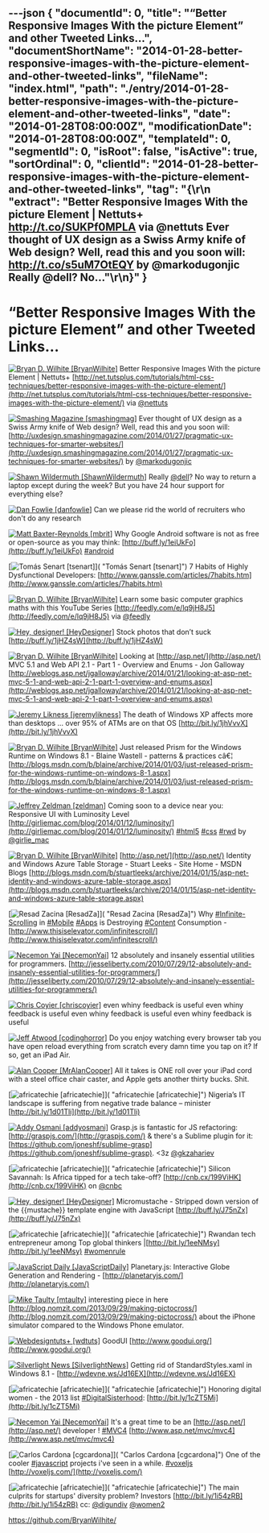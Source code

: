 ---json
{
  "documentId": 0,
  "title": "“Better Responsive Images With the picture Element” and other Tweeted Links…",
  "documentShortName": "2014-01-28-better-responsive-images-with-the-picture-element-and-other-tweeted-links",
  "fileName": "index.html",
  "path": "./entry/2014-01-28-better-responsive-images-with-the-picture-element-and-other-tweeted-links",
  "date": "2014-01-28T08:00:00Z",
  "modificationDate": "2014-01-28T08:00:00Z",
  "templateId": 0,
  "segmentId": 0,
  "isRoot": false,
  "isActive": true,
  "sortOrdinal": 0,
  "clientId": "2014-01-28-better-responsive-images-with-the-picture-element-and-other-tweeted-links",
  "tag": "{\r\n  \"extract\": \"Better Responsive Images With the picture Element | Nettuts+ <http://t.co/SUKPf0MPLA> via @nettuts  Ever thought of UX design as a Swiss Army knife of Web design? Well, read this and you soon will: <http://t.co/s5uM7OtEQY> by @markodugonjic  Really @dell? No...\"\r\n}"
}
---

# “Better Responsive Images With the picture Element” and other Tweeted Links…

[<img alt="Bryan D. Wilhite [BryanWilhite]" src="https://songhay.blob.core.windows.net/shared-social-twitter/BryanWilhite.jpeg">](http://songhayblog.azurewebsites.net/ "Bryan D. Wilhite [BryanWilhite]") <span>Better Responsive Images With the picture Element | Nettuts+ [http://net.tutsplus.com/tutorials/html-css-techniques/better-responsive-images-with-the-picture-element/](http://net.tutsplus.com/tutorials/html-css-techniques/better-responsive-images-with-the-picture-element/) via [@nettuts](http://twitter.com/nettuts)</span>

[<img alt="Smashing Magazine [smashingmag]" src="https://songhay.blob.core.windows.net/shared-social-twitter/smashingmag.png">](http://www.smashingmagazine.com/ "Smashing Magazine [smashingmag]") <span>Ever thought of UX design as a Swiss Army knife of Web design? Well, read this and you soon will: [http://uxdesign.smashingmagazine.com/2014/01/27/pragmatic-ux-techniques-for-smarter-websites/](http://uxdesign.smashingmagazine.com/2014/01/27/pragmatic-ux-techniques-for-smarter-websites/) by [@markodugonjic](http://twitter.com/markodugonjic)</span>

[<img alt="Shawn Wildermuth [ShawnWildermuth]" src="https://songhay.blob.core.windows.net/shared-social-twitter/ShawnWildermuth.jpeg">](http://wildermuth.com/ "Shawn Wildermuth [ShawnWildermuth]") <span>Really [@dell](http://twitter.com/dell)? No way to return a laptop except during the week? But you have 24 hour support for everything else?</span>

[<img alt="Dan Fowlie [danfowlie]" src="https://songhay.blob.core.windows.net/shared-social-twitter/danfowlie.jpg">](http://trineo.co.nz "Dan Fowlie [danfowlie]") <span>Can we please rid the world of recruiters who don't do any research</span>

[<img alt="Matt Baxter-Reynolds [mbrit]" src="https://songhay.blob.core.windows.net/shared-social-twitter/mbrit.jpeg">](http://theplatform.io/ "Matt Baxter-Reynolds [mbrit]") <span>Why Google Android software is not as free or open-source as you may think: [http://buff.ly/1eiUkFo](http://buff.ly/1eiUkFo) [#android](http://search.twitter.com/search?q=%23android)</span>

[<img alt="Tomás Senart [tsenart]" src="https://songhay.blob.core.windows.net/shared-social-twitter/tsenart.jpeg">]( "Tomás Senart [tsenart]") <span>7 Habits of Highly Dysfunctional Developers: [http://www.ganssle.com/articles/7habits.htm](http://www.ganssle.com/articles/7habits.htm)</span>

[<img alt="Bryan D. Wilhite [BryanWilhite]" src="https://songhay.blob.core.windows.net/shared-social-twitter/BryanWilhite.jpeg">](http://songhayblog.azurewebsites.net/ "Bryan D. Wilhite [BryanWilhite]") <span>Learn some basic computer graphics maths with this YouTube Series [http://feedly.com/e/lq9jH8J5](http://feedly.com/e/lq9jH8J5) via [@feedly](http://twitter.com/feedly)</span>

[<img alt="Hey, designer! [HeyDesigner]" src="https://songhay.blob.core.windows.net/shared-social-twitter/HeyDesigner.png">](http://heydesigner.net/home "Hey, designer! [HeyDesigner]") <span>Stock photos that don’t suck [http://buff.ly/1jHZ4sW](http://buff.ly/1jHZ4sW)</span>

[<img alt="Bryan D. Wilhite [BryanWilhite]" src="https://songhay.blob.core.windows.net/shared-social-twitter/BryanWilhite.jpeg">](http://songhayblog.azurewebsites.net/ "Bryan D. Wilhite [BryanWilhite]") <span>Looking at [http://asp.net/](http://asp.net/) MVC 5.1 and Web API 2.1 - Part 1 - Overview and Enums - Jon Galloway [http://weblogs.asp.net/jgalloway/archive/2014/01/21/looking-at-asp-net-mvc-5-1-and-web-api-2-1-part-1-overview-and-enums.aspx](http://weblogs.asp.net/jgalloway/archive/2014/01/21/looking-at-asp-net-mvc-5-1-and-web-api-2-1-part-1-overview-and-enums.aspx)</span>

[<img alt="Jeremy Likness [jeremylikness]" src="https://songhay.blob.core.windows.net/shared-social-twitter/jeremylikness.png">](http://csharperimage.jeremylikness.com/ "Jeremy Likness [jeremylikness]") <span>The death of Windows XP affects more than desktops ... over 95% of ATMs are on that OS [http://bit.ly/1jhVvvX](http://bit.ly/1jhVvvX)</span>

[<img alt="Bryan D. Wilhite [BryanWilhite]" src="https://songhay.blob.core.windows.net/shared-social-twitter/BryanWilhite.jpeg">](http://songhayblog.azurewebsites.net/ "Bryan D. Wilhite [BryanWilhite]") <span>Just released Prism for the Windows Runtime on Windows 8.1 - Blaine Wastell - patterns & practices câ€¦ [http://blogs.msdn.com/b/blaine/archive/2014/01/03/just-released-prism-for-the-windows-runtime-on-windows-8-1.aspx](http://blogs.msdn.com/b/blaine/archive/2014/01/03/just-released-prism-for-the-windows-runtime-on-windows-8-1.aspx)</span>

[<img alt="Jeffrey Zeldman [zeldman]" src="https://songhay.blob.core.windows.net/shared-social-twitter/zeldman.png">](http://www.zeldman.com/ "Jeffrey Zeldman [zeldman]") <span>Coming soon to a device near you: Responsive UI with Luminosity Level [http://girliemac.com/blog/2014/01/12/luminosity/](http://girliemac.com/blog/2014/01/12/luminosity/) [#html5](http://search.twitter.com/search?q=%23html5) [#css](http://search.twitter.com/search?q=%23css) [#rwd](http://search.twitter.com/search?q=%23rwd) by [@girlie_mac](http://twitter.com/girlie_mac)</span>

[<img alt="Bryan D. Wilhite [BryanWilhite]" src="https://songhay.blob.core.windows.net/shared-social-twitter/BryanWilhite.jpeg">](http://songhayblog.azurewebsites.net/ "Bryan D. Wilhite [BryanWilhite]") <span>[http://asp.net/](http://asp.net/) Identity and Windows Azure Table Storage - Stuart Leeks - Site Home - MSDN Blogs [http://blogs.msdn.com/b/stuartleeks/archive/2014/01/15/asp-net-identity-and-windows-azure-table-storage.aspx](http://blogs.msdn.com/b/stuartleeks/archive/2014/01/15/asp-net-identity-and-windows-azure-table-storage.aspx)</span>

[<img alt="Resad Zacina [ResadZa]" src="https://songhay.blob.core.windows.net/shared-social-twitter/ResadZa.jpg">]( "Resad Zacina [ResadZa]") <span>Why [#Infinite-Scrolling](http://search.twitter.com/search?q=%23Infinite-Scrolling) in [#Mobile](http://search.twitter.com/search?q=%23Mobile) [#Apps](http://search.twitter.com/search?q=%23Apps) is Destroying [#Content](http://search.twitter.com/search?q=%23Content) Consumption - [http://www.thisiselevator.com/infinitescroll/](http://www.thisiselevator.com/infinitescroll/)</span>

[<img alt="Necemon Yai [NecemonYai]" src="https://songhay.blob.core.windows.net/shared-social-twitter/NecemonYai.jpg">](http://necemonyai.com/ "Necemon Yai [NecemonYai]") <span>12 absolutely and insanely essential utilities for programmers. [http://jesseliberty.com/2010/07/29/12-absolutely-and-insanely-essential-utilities-for-programmers/](http://jesseliberty.com/2010/07/29/12-absolutely-and-insanely-essential-utilities-for-programmers/)</span>

[<img alt="Chris Coyier [chriscoyier]" src="https://songhay.blob.core.windows.net/shared-social-twitter/chriscoyier.jpeg">](http://css-tricks.com/ "Chris Coyier [chriscoyier]") <span>even whiny feedback is useful even whiny feedback is useful even whiny feedback is useful even whiny feedback is useful</span>

[<img alt="Jeff Atwood [codinghorror]" src="https://songhay.blob.core.windows.net/shared-social-twitter/codinghorror.png">](http://www.codinghorror.com/blog "Jeff Atwood [codinghorror]") <span>Do you enjoy watching every browser tab you have open reload everything from scratch every damn time you tap on it? If so, get an iPad Air.</span>

[<img alt="Alan Cooper [MrAlanCooper]" src="https://songhay.blob.core.windows.net/shared-social-twitter/MrAlanCooper.jpg">](http://www.cooper.com/ "Alan Cooper [MrAlanCooper]") <span>All it takes is ONE roll over your iPad cord with a steel office chair caster, and Apple gets another thirty bucks. Shit.</span>

[<img alt="africatechie [africatechie]" src="https://songhay.blob.core.windows.net/shared-social-twitter/africatechie.jpg">]( "africatechie [africatechie]") <span>Nigeria’s IT landscape is suffering from negative trade balance – minister [http://bit.ly/1d01Tli](http://bit.ly/1d01Tli)</span>

[<img alt="Addy Osmani [addyosmani]" src="https://songhay.blob.core.windows.net/shared-social-twitter/addyosmani.jpeg">](http://www.addyosmani.com/ "Addy Osmani [addyosmani]") <span>Grasp.js is fantastic for JS refactoring: [http://graspjs.com/](http://graspjs.com/) & there's a Sublime plugin for it: [https://github.com/joneshf/sublime-grasp](https://github.com/joneshf/sublime-grasp). <3z [@gkzahariev](http://twitter.com/gkzahariev)</span>

[<img alt="africatechie [africatechie]" src="https://songhay.blob.core.windows.net/shared-social-twitter/africatechie.jpg">]( "africatechie [africatechie]") <span>Silicon Savannah: Is Africa tipped for a tech take-off? [http://cnb.cx/199ViHK](http://cnb.cx/199ViHK) on [@cnbc](http://twitter.com/cnbc)</span>

[<img alt="Hey, designer! [HeyDesigner]" src="https://songhay.blob.core.windows.net/shared-social-twitter/HeyDesigner.png">](http://heydesigner.net/home "Hey, designer! [HeyDesigner]") <span>Micromustache - Stripped down version of the {{mustache}} template engine with JavaScript [http://buff.ly/J75nZx](http://buff.ly/J75nZx)</span>

[<img alt="africatechie [africatechie]" src="https://songhay.blob.core.windows.net/shared-social-twitter/africatechie.jpg">]( "africatechie [africatechie]") <span>Rwandan tech entrepreneur among Top global thinkers |[http://bit.ly/1eeNMsy](http://bit.ly/1eeNMsy) [#womenrule](http://search.twitter.com/search?q=%23womenrule)</span>

[<img alt="JavaScript Daily [JavaScriptDaily]" src="https://songhay.blob.core.windows.net/shared-social-twitter/JavaScriptDaily.png">](http://javascriptweekly.com/ "JavaScript Daily [JavaScriptDaily]") <span>Planetary.js: Interactive Globe Generation and Rendering - [http://planetaryjs.com/](http://planetaryjs.com/)</span>

[<img alt="Mike Taulty [mtaulty]" src="https://songhay.blob.core.windows.net/shared-social-twitter/mtaulty.png">](http://mtaulty.com/ "Mike Taulty [mtaulty]") <span>interesting piece in here [http://blog.nomzit.com/2013/09/29/making-pictocross/](http://blog.nomzit.com/2013/09/29/making-pictocross/) about the iPhone simulator compared to the Windows Phone emulator.</span>

[<img alt="Webdesigntuts+ [wdtuts]" src="https://songhay.blob.core.windows.net/shared-social-twitter/wdtuts.png">](http://webdesign.tutsplus.com/ "Webdesigntuts+ [wdtuts]") <span>GoodUI [http://www.goodui.org/](http://www.goodui.org/)</span>

[<img alt="Silverlight News [SilverlightNews]" src="https://songhay.blob.core.windows.net/shared-social-twitter/SilverlightNews.png">](http://geekswithblogs.net/WynApseTechnicalMusings/ "Silverlight News [SilverlightNews]") <span>Getting rid of StandardStyles.xaml in Windows 8.1 - [http://wdevne.ws/Jd16EX](http://wdevne.ws/Jd16EX)</span>

[<img alt="africatechie [africatechie]" src="https://songhay.blob.core.windows.net/shared-social-twitter/africatechie.jpg">]( "africatechie [africatechie]") <span>Honoring digital women - the 2013 list [#DigitalSisterhood](http://search.twitter.com/search?q=%23DigitalSisterhood): [http://bit.ly/1cZT5Mi](http://bit.ly/1cZT5Mi)</span>

[<img alt="Necemon Yai [NecemonYai]" src="https://songhay.blob.core.windows.net/shared-social-twitter/NecemonYai.jpg">](http://necemonyai.com/ "Necemon Yai [NecemonYai]") <span>It's a great time to be an [http://asp.net/](http://asp.net/) developer ! [#MVC4](http://search.twitter.com/search?q=%23MVC4) [http://www.asp.net/mvc/mvc4](http://www.asp.net/mvc/mvc4)</span>

[<img alt="Carlos Cardona [cgcardona]" src="https://songhay.blob.core.windows.net/shared-social-twitter/cgcardona.jpeg">]( "Carlos Cardona [cgcardona]") <span>One of the cooler [#javascript](http://search.twitter.com/search?q=%23javascript) projects i've seen in a while. [#voxeljs](http://search.twitter.com/search?q=%23voxeljs) [http://voxeljs.com/](http://voxeljs.com/)</span>

[<img alt="africatechie [africatechie]" src="https://songhay.blob.core.windows.net/shared-social-twitter/africatechie.jpg">]( "africatechie [africatechie]") <span>The main culprits for startups' diversity problem? Investors [http://bit.ly/1i54zRB](http://bit.ly/1i54zRB) cc: [@digundiv](http://twitter.com/digundiv) [@women2](http://twitter.com/women2)</span>

<https://github.com/BryanWilhite/>

